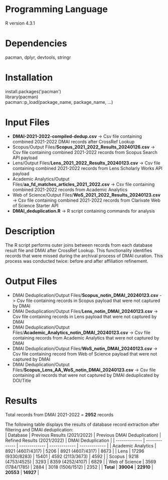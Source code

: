 # Programming Language
R version 4.3.1

# Dependencies
pacman, dplyr, devtools, stringr  

# Installation
install.packages('pacman')  
library(pacman)  
pacman::p_load(package_name, package_name, ...)

# Input Files
- **DMAI-2021-2022-compiled-dedup.csv** -> Csv file containing combined 2021-2022 DMAI records after CrossRef Lookup  
- Scopus/Output Files/**Scopus_2021_2022_Results_20240126.csv** -> Csv file containing combined 2021-2022 records from Scopus Search API payload  
- Lens/Output Files/**Lens_2021_2022_Results_20240123.csv** -> Csv file containing combined 2021-2022 records from Lens Scholarly Works API payload  
- Academic Analytics/Output Files/**aa_fd_matches_articles_2021_2022.csv** -> Csv file containing combined 2021-2022 records from Academic Analytics
- Web of Science/Output Files/**WoS_2021_2022_Results_20240123.csv** -> Csv file containing combined 2021-2022 records from Clarivate Web of Science Starter API   
- **DMAI_deduplication.R** ->  R script containing commands for analysis

# Description
The R script performs outer joins between records from each database result file and DMAI after CrossRef Lookup. This functionality identifies records that were missed during the archival process of DMAI curation. This process was conducted twice: before and after affiliation refinement. 

# Output Files
- DMAI Deduplication/Output Files/**Scopus_notin_DMAI_20240123.csv** -> Csv file containing records in Scopus payload that were not captured by DMAI  
- DMAI Deduplication/Output Files/**Lens_notin_DMAI_20240123.csv** -> Csv file containing records in Lens payload that were not captured by DMAI  
- DMAI Deduplication/Output Files/**Academic_Analytics_notin_DMAI_20240123.csv** -> Csv file containing records from Academic Analytics that were not captured by DMAI  
- DMAI Deduplication/Output Files/**WoS_notin_DMAI_20240123.csv** -> Csv file containing record from Web of Science payload that were not captured by DMAI  
- DMAI Deduplication/Output Files/**Scopus_Lens_AA_WoS_notin_DMAI_20240123.csv** -> Csv file containing all records that were not captured by DMAI deduplicated by DOI/Title

# Results
Total records from DMAI 2021-2022 = **2952** records  

The following table displays the results of database record extraction after filtering and DMAI deduplication:  
| Database  | Previous Results (2021/2022) | Previous DMAI Deduplication) | Refined Results (2021/2022) | DMAI Deduplication |
| ------------- | ------------- | ------------- | ------------- | ------------- |
| Academic Analytics  | 8921 (4607/4317)  | 5206  | 8921 (4607/4317)  | 8673  |
| Lens  | 17296 (9330/8283)  | 15401  | 4592 (2113/3673)  | 4592  |
| Scopus  | 9218 (4753/4525)  | 3293  | 8359 (4252/4107)  | 6829  |
| Web of Science  | 3569 (1784/1785)  | 2884  | 3018 (1506/1512)  | 2352 |
| **Total**  | **39004**  | **22910**  | **20553**  | **14927**  |  
